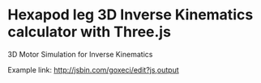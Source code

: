 # Hexapod leg 3D Inverse Kinematics calculator with Three.js
3D Motor Simulation for Inverse Kinematics

Example link: http://jsbin.com/goxeci/edit?js,output
